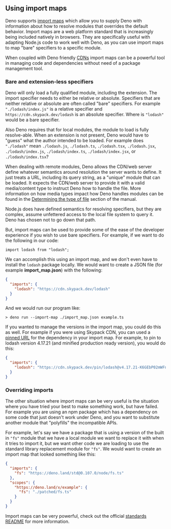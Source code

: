 ## Using import maps

Deno supports [import maps](../linking_to_external_code/import_maps.md) which
allow you to supply Deno with information about how to resolve modules that
overrides the default behavior. Import maps are a web platform standard that is
increasingly being included natively in browsers. They are specifically useful
with adapting Node.js code to work well with Deno, as you can use import maps to
map "bare" specifiers to a specific module.

When coupled with Deno friendly [CDNs](./cdns.md) import maps can be a powerful
tool in managing code and dependencies without need of a package management
tool.

### Bare and extension-less specifiers

Deno will only load a fully qualified module, including the extension. The
import specifier needs to either be relative or absolute. Specifiers that are
neither relative or absolute are often called "bare" specifiers. For example
`"./lodash/index.js"` is a relative specifier and
`https://cdn.skypack.dev/lodash` is an absolute specifier. Where is `"lodash"`
would be a bare specifier.

Also Deno requires that for local modules, the module to load is fully
resolve-able. When an extension is not present, Deno would have to "guess" what
the author intended to be loaded. For example does `"./lodash"` mean
`./lodash.js`, `./lodash.ts`, `./lodash.tsx`, `./lodash.jsx`,
`./lodash/index.js`, `./lodash/index.ts`, `./lodash/index.jsx`, or
`./lodash/index.tsx`?

When dealing with remote modules, Deno allows the CDN/web server define whatever
semantics around resolution the server wants to define. It just treats a URL,
including its query string, as a "unique" module that can be loaded. It expects
the CDN/web server to provide it with a valid media/content type to instruct
Deno how to handle the file. More information on how media types impact how Deno
handles modules can be found in the
[Determining the type of file](../typescript/overview.md#determining-the-type-of-file)
section of the manual.

Node.js does have defined semantics for resolving specifiers, but they are
complex, assume unfettered access to the local file system to query it. Deno has
chosen not to go down that path.

But, import maps can be used to provide some of the ease of the developer
experience if you wish to use bare specifiers. For example, if we want to do the
following in our code:

```ts, ignore
import lodash from "lodash";
```

We can accomplish this using an import map, and we don't even have to install
the `lodash` package locally. We would want to create a JSON file (for example
**import_map.json**) with the following:

```json
{
  "imports": {
    "lodash": "https://cdn.skypack.dev/lodash"
  }
}
```

And we would run our program like:

```
> deno run --import-map ./import_map.json example.ts
```

If you wanted to manage the versions in the import map, you could do this as
well. For example if you were using Skypack CDN, you can used a
[pinned URL](https://docs.skypack.dev/skypack-cdn/api-reference/pinned-urls-optimized)
for the dependency in your import map. For example, to pin to lodash version
4.17.21 (and minified production ready version), you would do this:

```json
{
  "imports": {
    "lodash": "https://cdn.skypack.dev/pin/lodash@v4.17.21-K6GEbP02mWFnLA45zAmi/mode=imports,min/optimized/lodash.js"
  }
}
```

### Overriding imports

The other situation where import maps can be very useful is the situation where
you have tried your best to make something work, but have failed. For example
you are using an npm package which has a dependency on some code that just
doesn't work under Deno, and you want to substitute another module that
"polyfills" the incompatible APIs.

For example, let's say we have a package that is using a version of the built in
`"fs"` module that we have a local module we want to replace it with when it
tries to import it, but we want other code we are loading to use the standard
library replacement module for `"fs"`. We would want to create an import map
that looked something like this:

```json
{
  "imports": {
    "fs": "https://deno.land/std@0.107.0/node/fs.ts"
  },
  "scopes": {
    "https://deno.land/x/example": {
      "fs": "./patched/fs.ts"
    }
  }
}
```

Import maps can be very powerful, check out the official
[standards README](https://github.com/WICG/import-maps#the-import-map) for more
information.
